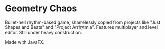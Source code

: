 # Geometry Chaos

Bullet-hell rhythm-based game, shamelessly copied from projects like "Just Shapes and Beats" and "Project Arrhytmia". Features multiplayer and level editor. Still under heavy construction.

Made with JavaFX.
